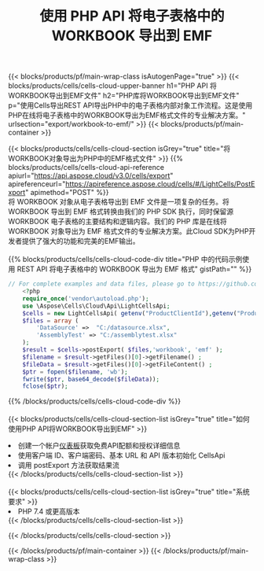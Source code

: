 ﻿---
title: 使用 PHP API 将电子表格中的 WORKBOOK 导出到 EMF
description:  Aspose.Cells Cloud REST API 支持使用 {2} 将 {0} 导出为 {1} 格式文件。
url: /zh/php/export/workbook-to-emf/
---
{{< blocks/products/pf/main-wrap-class isAutogenPage="true" >}}
{{< blocks/products/cells/cells-cloud-upper-banner h1="PHP API 将WORKBOOK导出到EMF文件" h2="PHP库将WORKBOOK导出到EMF文件" p="使用Cells导出REST API导出PHP中的电子表格内部对象工作流程。这是使用PHP在线将电子表格中的WORKBOOK导出为EMF格式文件的专业解决方案。" urlsection="export/workbook-to-emf/" >}}
{{< blocks/products/pf/main-container >}}

{{< blocks/products/cells/cells-cloud-section isGrey="true" title="将WORKBOOK对象导出为PHP中的EMF格式文件" >}}
{{% blocks/products/cells/cells-cloud-api-reference apiurl="https://api.aspose.cloud/v3.0/cells/export" apireferenceurl="https://apireference.aspose.cloud/cells/#/LightCells/PostExport" apimethod="POST" %}}
<br/>
将 WORKBOOK 对象从电子表格导出到 EMF 文件是一项复杂的任务。将 WORKBOOK 导出到 EMF 格式转换由我们的 PHP SDK 执行，同时保留源 WORKBOOK 电子表格的主要结构和逻辑内容。我们的 PHP 库是在线将 WORKBOOK 对象导出为 EMF 格式文件的专业解决方案。此Cloud SDK为PHP开发者提供了强大的功能和完美的EMF输出。
<br/>
<br/>
{{% blocks/products/cells/cells-cloud-code-div title="PHP 中的代码示例使用 REST API 将电子表格中的 WORKBOOK 导出为 EMF 格式" gistPath="" %}}
  
```php
// For complete examples and data files, please go to https://github.com/aspose-cells-cloud/aspose-cells-cloud-php/
    <?php
    require_once('vendor\autoload.php');
    use \Aspose\Cells\Cloud\Api\LightCellsApi;
    $cells = new LightCellsApi( getenv("ProductClientId"),getenv("ProductClientSecret") );
    $files = array (
        'DataSource' =>  "C:/datasource.xlsx",
        'AssemblyTest' => "C:/assemblytest.xlsx"
    );
    $result = $cells->postExport( $files,'workbook', 'emf' );
    $filename = $result->getFiles()[0]->getFilename() ;
    $fileData = $result->getFiles()[0]->getFileContent() ;
    $ptr = fopen($filename, 'wb');
    fwrite($ptr, base64_decode($fileData));
    fclose($ptr);
```
   
{{% /blocks/products/cells/cells-cloud-code-div %}}
<br/>
<br/>
{{< blocks/products/cells/cells-cloud-section-list isGrey="true" title="如何使用PHP API将WORKBOOK导出到EMF" >}}
<li>创建一个帐户<a href="https://dashboard.aspose.cloud/">仪表板</a>获取免费API配额和授权详细信息</li>
<li>使用客户端 ID、客户端密码、基本 URL 和 API 版本初始化 CellsApi</li>
<li>调用 postExport 方法获取结果流</li>
{{< /blocks/products/cells/cells-cloud-section-list >}}
<br/>
<br/>
{{< blocks/products/cells/cells-cloud-section-list isGrey="true" title="系统要求" >}}
<li>PHP 7.4 或更高版本</li>
{{< /blocks/products/cells/cells-cloud-section-list >}}

{{< /blocks/products/cells/cells-cloud-section >}}

{{< /blocks/products/pf/main-container >}}
{{< /blocks/products/pf/main-wrap-class >}}
